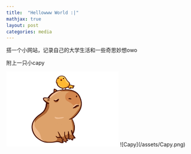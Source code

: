 ```yaml
---
title:  "Hellowww World :|"
mathjax: true
layout: post
categories: media
---
```

搭一个小网站，记录自己的大学生活和一些奇思妙想owo

附上一只小capy

<img src="/assets/Capy.png" alt="Image description" width="300" height="200">
![Capy](/assets/Capy.png)
